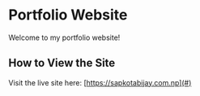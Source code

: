 # Portfolio Website

Welcome to my portfolio website!

## How to View the Site  
Visit the live site here: [https://sapkotabijay.com.np](#)
